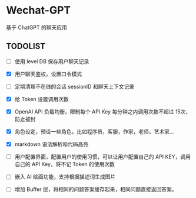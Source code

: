 # Wechat-GPT

基于 ChatGPT 的聊天应用

## TODOLIST

* [ ] 使用 level DB 保存用户聊天记录
* [x] 用户聊天鉴权，设置口令模式
* [ ] 定期清理不在线的会话 sessionID 和聊天上下文记录
* [x] 给 Token 设置调用次数
* [x] OpenAI API 负载均衡，限制每个 API Key 每分钟之内调用次数不超过 15次，防止被封
* [x] 角色设定，预设一些角色，比如程序员，客服，作家，老师，艺术家...
* [x] markdown 语法解析和代码高亮
* [ ] 用户配置界面，配置用户的使用习惯，可以让用户配置自己的 API KEY，调用自己的 API Key，将不记 Token 的使用次数
* [ ] 嵌入 AI 绘画功能，支持根据描述词生成图片
* [ ] 增加 Buffer 层，将相同的问题答案缓存起来，相同问题直接返回答案。

